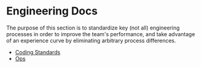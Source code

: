 
# Engineering Docs

The purpose of this section is to standardize key (not all) engineering processes in order to improve the team's performance, and take advantage of an experience curve by eliminating arbitrary process differences.

  * [Coding Standards](./CODING_STANDARDS.md)
  * [Ops](./OPERATIONS.md)
